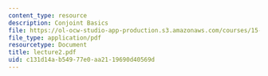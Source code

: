 ```yaml
---
content_type: resource
description: Conjoint Basics
file: https://ol-ocw-studio-app-production.s3.amazonaws.com/courses/15-822-strategic-marketing-measurement-fall-2002/c131d14ab54977e0aa2119690d40569d_lecture2.pdf
file_type: application/pdf
resourcetype: Document
title: lecture2.pdf
uid: c131d14a-b549-77e0-aa21-19690d40569d
---
```

